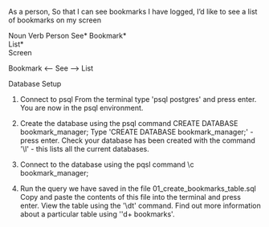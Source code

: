 As a person,
So that I can see bookmarks I have logged,
I’d like to see a list of bookmarks on my screen

Noun      Verb
Person    See*
Bookmark*    
List*    
Screen    

Bookmark <— See —> List

Database Setup

1) Connect to psql
From the terminal type 'psql postgres' and press enter. You are now in the psql environment.

2) Create the database using the psql command CREATE DATABASE bookmark_manager;
Type 'CREATE DATABASE bookmark_manager;' - press enter. Check your database has been created with the command '\l' - this lists all the current databases.

3) Connect to the database using the pqsl command \c bookmark_manager;

4) Run the query we have saved in the file 01_create_bookmarks_table.sql
Copy and paste the contents of this file into the terminal and press enter. View the table using the '\dt' command. Find out more information about a particular table using '\'d+ bookmarks'.
